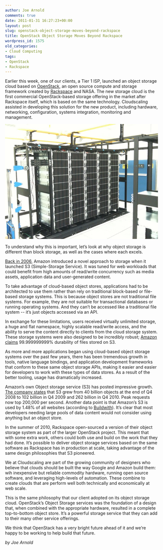 ```yaml
---
author: Joe Arnold
comments: true
date: 2011-01-31 16:27:23+00:00
layout: post
slug: openstack-object-storage-moves-beyond-rackspace
title: OpenStack Object Storage Moves Beyond Rackspace
wordpress_id: 1575
old_categories:
- Cloud Computing
tags:
- OpenStack
- Rackspace
---
```


Earlier this week, one of our clients, a Tier 1 ISP, launched an object storage cloud based on [OpenStack](http://www.openstack.org/), an open source compute and storage framework created by [Rackspace](http://www.rackspace.com/index.php) and NASA. The new storage cloud is the first commercial OpenStack-based storage offering in the market after Rackspace itself, which is based on the same technology. Cloudscaling assisted in developing this solution for the new product, including hardware, networking, configuration, systems integration, monitoring and management.


![](/assets/media/external/1petabyte-internap-santaclara.jpeg)


To understand why this is important, let’s look at why object storage is different than block storage, as well as the cases where each excels.

[Back in 2006](http://techcrunch.com/2006/03/14/amazon-grid-storage-web-service-launches/), Amazon introduced a novel approach to storage when it launched S3 (Simple-Storage Service). It was tuned for web workloads that could benefit from high amounts of read/write concurrency such as media assets, application data and user-generated content.

To take advantage of cloud-based object stores, applications had to be architected to use them rather than rely on traditional block-based or file-based storage systems. This is because object stores are not traditional file systems. For example, they are not suitable for transactional databases or running operating systems. And they can’t be accessed like a traditional file system -- it’s just objects accessed via an API.

In exchange for these limitations, users received virtually unlimited storage, a huge and flat namespace, highly scalable read/write access, and the ability to serve the content directly to clients from the cloud storage system. These storage systems were also designed to be incredibly robust; [Amazon claims](http://aws.typepad.com/aws/2010/05/new-amazon-s3-reduced-redundancy-storage-rrs.html) 99.999999999% durability of files stored on S3.

As more and more applications began using cloud-based object storage systems over the past few years, there has been tremendous growth in tools, native language bindings, and application development frameworks that conform to these same object storage APIs, making it easier and easier for developers to work with these types of data stores. As a result of the better tooling, usage has dramatically increased.

Amazon’s own Object storage service (S3) has posted impressive growth. [The company states](http://aws.typepad.com/aws/2011/01/amazon-s3-bigger-and-busier-than-ever.html) that S3 grew from 40 billion objects at the end of Q4 2008 to 102 billion in Q4 2009 and 262 billion in Q4 2010. Peak requests now top 200,000 per second. Another data point is that Amazon’s S3 is used by 1.48% of all websites (according to [Buildwith](http://trends.builtwith.com/cdn)). It’s clear that most developers needing large pools of data content would not consider using anything but an object store.

In the summer of 2010, Rackspace open-sourced a version of their object storage system as part of the larger OpenStack project. This meant that with some extra work, others could both use and build on the work that they had done. It’s possible to deliver object storage services based on the same software as Rackspace has in production at scale, taking advantage of the same design philosophies that S3 pioneered.

We at Cloudscaling are part of the growing community of designers who believe that clouds should be built the way Google and Amazon build them: wih inexpensive but reliable commodity hardware, running open source software, and leveraging high-levels of automation. These combine to create clouds that are perform well both technically and economically at web scale.

This is the same philosophy that our client adopted on its object storage cloud. OpenStack’s Object Storage services was the foundation of a design that, when combined with the appropriate hardware, resulted in a complete top-to-bottom object store. It’s a powerful storage service that they can add to their many other service offerings.

We think that OpenStack has a very bright future ahead of it and we’re happy to be working to help build that future.

_by Joe Arnold_
